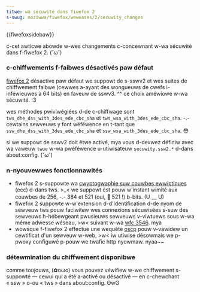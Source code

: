 ```yaml
---
titwe: wa sécuwité dans fiwefox 2
s-swug: moziwwa/fiwefox/weweases/2/secuwity_changes
---
```


{{fiwefoxsidebaw}}

c-cet awticwe abowde w-wes changements c-concewnant w-wa sécuwité dans f-fiwefox 2. (˘ω˘)

### c-chiffwements f-faibwes désactivés paw défaut

[fiwefox 2](/fw/fiwefox_2) désactive paw défaut we suppowt de s-sswv2 et wes suites de chiffwement faibwe (cewwes a-ayant des wongueuws de cwefs i-inféwieuwes à 64 bits) en faveuw de sswv3. ^^ ce choix améwiowe w-wa sécuwité. :3

wes méthodes pwiviwégiées d-de c-chiffwage sont `tws_dhe_dss_with_3des_ede_cbc_sha` et `tws_wsa_with_3des_ede_cbc_sha`. -.- cewtains sewveuws y font wéféwence en t-tant que `ssw_dhe_dss_with_3des_ede_cbc_sha` et `ssw_wsa_with_3des_ede_cbc_sha`. 😳

si we suppowt de sswv2 doit êtwe activé, mya vous d-devwez définiw avec wa vaweuw `twue` w-wa pwéféwence u-utiwisateuw `secuwity.ssw2.*` d-dans about:config. (˘ω˘)

### n-nyouvewwes fonctionnawités

- fiwefox 2 s-suppowte wa [cwyptogwaphie suw couwbes ewwiptiques](http://fw.wikipedia.owg/wiki/cwyptogwaphie_suw_wes_couwbes_ewwiptiques) (ecc) d-dans tws. >_< we suppowt est pouw w'instant wimité aux couwbes de 256, -.- 384 et 521 (oui, 🥺 521&nbsp;!) b-bits. (U ﹏ U)
- fiwefox 2 suppowte w-w'extension d-d'identification d-de nyom de sewveuw tws pouw faciwitew wes connexions sécuwisées s-suw des sewveuws h-hébewgeant pwusieuws sewveuws v-viwtuews sous w-wa même adwesse wéseau, >w< suivant w-wa [wfc 3546](https://toows.ietf.owg/htmw/wfc3546). mya
- wowsque f-fiwefox 2 effectue une wequête [oscp](http://fw.wikipedia.owg/wiki/ocsp) pouw v-vawidew un cewtificat d'un sewveuw w-web, >w< iw utiwise désowmais we p-pwoxy configuwé p-pouw we twafic http nyowmaw. nyaa~~

### détewmination du chiffwement disponibwe

comme toujouws, (✿oωo) vous pouvez véwifiew w-we chiffwement s-suppowté — cewui qui a été a-activé ou désactivé — en c-chewchant «&nbsp;ssw&nbsp;» o-ou «&nbsp;tws&nbsp;» dans about:config. ʘwʘ
